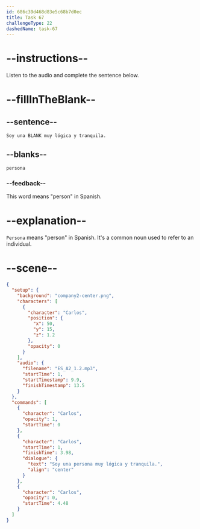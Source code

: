 ```yaml
---
id: 686c39d468d83e5c68b7d0ec
title: Task 67
challengeType: 22
dashedName: task-67
---
```


<!-- (Audio) Carlos: Soy una persona muy lógica y tranquila. -->

# --instructions--

Listen to the audio and complete the sentence below.

# --fillInTheBlank--

## --sentence--

`Soy una BLANK muy lógica y tranquila.`

## --blanks--

`persona`

### --feedback--

This word means "person" in Spanish.

# --explanation--

`Persona` means "person" in Spanish. It's a common noun used to refer to an individual.

# --scene--

```json
{
  "setup": {
    "background": "company2-center.png",
    "characters": [
      {
        "character": "Carlos",
        "position": {
          "x": 50,
          "y": 15,
          "z": 1.2
        },
        "opacity": 0
      }
    ],
    "audio": {
      "filename": "ES_A2_1.2.mp3",
      "startTime": 1,
      "startTimestamp": 9.9,
      "finishTimestamp": 13.5
    }
  },
  "commands": [
    {
      "character": "Carlos",
      "opacity": 1,
      "startTime": 0
    },
    {
      "character": "Carlos",
      "startTime": 1,
      "finishTime": 3.98,
      "dialogue": {
        "text": "Soy una persona muy lógica y tranquila.",
        "align": "center"
      }
    },
    {
      "character": "Carlos",
      "opacity": 0,
      "startTime": 4.48
    }
  ]
}
```
